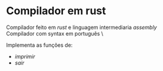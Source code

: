 # Compilador em rust
Compilador feito em _rust_ e linguagem intermediaria _assembly_ \
Compilador com syntax em português \

Implementa as funções de:
- _imprimir_
- _sair_ 
